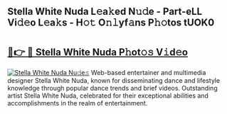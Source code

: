 ## Stella White Nuda L𝚎a𝚔ed N𝚞𝚍e - Part-eLL Vi𝚍𝚎o L𝚎a𝚔s - H𝚘𝚝 O𝚗𝚕yf𝚊ns P𝚑𝚘tos tUOK0

# <h2><a href="http://kf0eamv.oniu.top/?m=Stella+White+Nuda">🔗👉 🔴 Stella White Nuda P𝚑ot𝚘𝚜 V𝚒d𝚎o</a></h2>

[![Stella White Nuda Nu𝚍e𝚜](https://i.imgur.com/0qMVB7G.gif)](http://kf0eamv.oniu.top/?m=Stella+White+Nuda)
Web-based entertainer and multimedia designer Stella White Nuda, known for disseminating dance and lifestyle knowledge through popular dance trends and brief videos. Outstanding artist Stella White Nuda, celebrated for their exceptional abilities and accomplishments in the realm of entertainment.  
